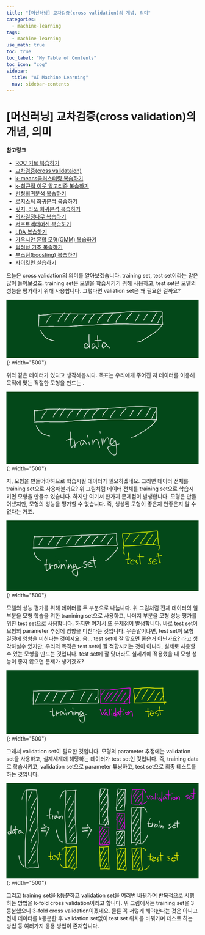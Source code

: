 ```yaml
---
title: "[머신러닝] 교차검증(cross validation)의 개념, 의미" 
categories:
  - machine-learning
tags:
  - machine-learning
use_math: true
toc: true
toc_label: "My Table of Contents"
toc_icon: "cog"
sidebar:
  title: "AI Machine Learning"
  nav: sidebar-contents
---
```


# [머신러닝] 교차검증(cross validation)의 개념, 의미

**참고링크**
* [ROC 커브 복습하기](https://losskatsu.github.io/machine-learning/stat-roc-curve/)
* [교차검증(cross validataion)](https://losskatsu.github.io/machine-learning/cross-validation/)
* [k-means클러스터링 복습하기](https://losskatsu.github.io/machine-learning/kmeans-clustering/)
* [k-최근접 이웃 알고리즘 복습하기](https://losskatsu.github.io/machine-learning/knn/)
* [선형회귀분석 복습하기](https://losskatsu.github.io/statistics/simple-regression/)
* [로지스틱 회귀분석 복습하기](https://losskatsu.github.io/statistics/logistic-regression/)
* [릿지, 라쏘 회귀분석 북습하기](https://losskatsu.github.io/machine-learning/l1l2/)
* [의사결정나무 복습하기](https://losskatsu.github.io/machine-learning/decision-tree/)
* [서포트벡터머신 복습하기](https://losskatsu.github.io/machine-learning/svm/)
* [LDA 복습하기](https://losskatsu.github.io/machine-learning/lda/)
* [가우시안 혼합 모형(GMM) 복습하기](https://losskatsu.github.io/machine-learning/gmm/)
* [딥러닝 기초 복습하기](https://losskatsu.github.io/machine-learning/dl-basic01/)
* [부스팅(boosting) 복습하기](https://losskatsu.github.io/machine-learning/boosting/)
* [사이킷런 실습하기](https://losskatsu.github.io/machine-learning/sklearn/)


오늘은 cross validation의 의미를 알아보겠습니다. 
training set, test set이라는 말은 많이 들어보셨죠. 
training set은 모델을 학습시키기 위해 사용하고, 
test set은 모델의 성능을 평가하기 위해 사용합니다. 
그렇다면 valiation set은 왜 필요한 걸까요? 

![figure02](/assets/images/ml/validation/validation02.jpg){: width="500"}

위와 같은 데이터가 있다고 생각해봅시다. 
목표는 우리에게 주어진 저 데이터를 이용해 목적에 맞는 적절한 모형을 만드는 . 

![figure03](/assets/images/ml/validation/validation03.jpg){: width="500"}

자, 모형을 만들어야하므로 학습시킬 데이터가 필요하겠네요. 
그러면 데이터 전체를 training set으로 사용해볼까요? 
위 그림처럼 데이터 전체를 training set으로 학습시키면 모형을 만들수 있습니다. 
하지만 여기서 한가지 문제점이 발생합니다. 
모형은 만들어냈지만, 모형의 성능을 평가할 수 없습니다. 
즉, 생성된 모형이 좋은지 안좋은지 알 수 없다는 거죠.

![figure04](/assets/images/ml/validation/validation04.jpg){: width="500"}

모델의 성능 평가를 위해 데이터를 두 부분으로 나눕니다. 
위 그림처럼 전체 데이터의 일부분을 모형 학습을 위한 tranining set으로 사용하고, 
나머지 부분을 모형 성능 평가를 위한 test set으로 사용합니다. 
하지만 여기서 또 문제점이 발생합니다. 
바로 test set이 모형의 parameter 추정에 영향을 미친다는 것입니다. 
무슨말이냐면, test set이 모형 결정에 영향을 미친다는 것이지요. 
음... test set에 잘 맞으면 좋은거 아닌가요? 라고 생각하실수 있지만, 
우리의 목적은 test set에 잘 적합시키는 것이 아니라, 실제로 사용할 수 있는 모형을 만드는 것입니다. 
test set에 잘 맞더라도 실세계에 적용했을 때 모형 성능이 좋지 않으면 문제가 생기겠죠?

![figure05](/assets/images/ml/validation/validation05.jpg){: width="500"}

그래서 validation set이 필요한 것입니다. 
모형의 parameter 추정에는 validation set을 사용하고, 
실제세계에 해당하는 데이터가 test set인 것입니다. 
즉, training data로 학습시키고, validation set으로 parameter 튜닝하고, test set으로 최종 테스트를 하는 것입니다. 

![figure06](/assets/images/ml/validation/validation06.jpg){: width="500"}

그리고 training set을 k등분하고 validation set을 여러번 바꿔가며 반복적으로 시행하는 방법을 k-fold cross validation이라고 합니다. 
위 그림에서는 training set을 3등분했으니 3-fold cross validation이겠네요. 
물론 꼭 저렇게 해야한다는 것은 아니고 
전체 데이터를 k등분한 후 validation set없이 test set 위치를 바꿔가며 테스트 하는 방법 등 여러가지 응용 방법이 존재합니다. 
